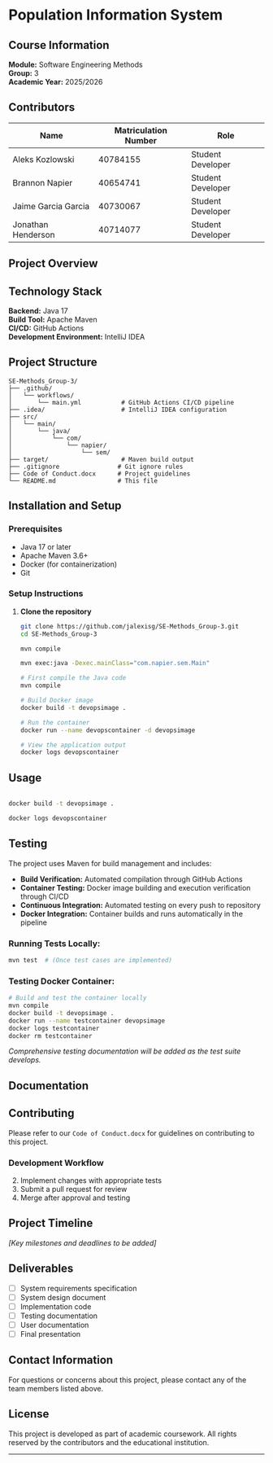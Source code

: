 # Population Information System

## Course Information
**Module:** Software Engineering Methods  
**Group:** 3  
**Academic Year:** 2025/2026

## Contributors

| Name | Matriculation Number | Role |
|------|---------------------|------|
| Aleks Kozlowski | 40784155 | Student Developer |
| Brannon Napier | 40654741 | Student Developer |
| Jaime Garcia Garcia | 40730067 | Student Developer |
| Jonathan Henderson | 40714077 | Student Developer |

## Project Overview







## Technology Stack

**Backend:** Java 17  
**Build Tool:** Apache Maven  
**CI/CD:** GitHub Actions  
**Development Environment:** IntelliJ IDEA

## Project Structure

```
SE-Methods_Group-3/
├── .github/
│   └── workflows/
│       └── main.yml           # GitHub Actions CI/CD pipeline
├── .idea/                     # IntelliJ IDEA configuration
├── src/
│   └── main/
│       └── java/
│           └── com/
│               └── napier/
│                   └── sem/
├── target/                    # Maven build output
├── .gitignore                # Git ignore rules
├── Code of Conduct.docx      # Project guidelines
└── README.md                 # This file
```

## Installation and Setup

### Prerequisites
- Java 17 or later
- Apache Maven 3.6+
- Docker (for containerization)
- Git

### Setup Instructions

1. **Clone the repository**
   ```bash
   git clone https://github.com/jalexisg/SE-Methods_Group-3.git
   cd SE-Methods_Group-3
   ```

   ```bash
   mvn compile
   ```

   ```bash
   mvn exec:java -Dexec.mainClass="com.napier.sem.Main"
   ```

   ```bash
   # First compile the Java code
   mvn compile
   
   # Build Docker image
   docker build -t devopsimage .
   
   # Run the container
   docker run --name devopscontainer -d devopsimage
   
   # View the application output
   docker logs devopscontainer
   ```

## Usage


```bash

docker build -t devopsimage .

docker logs devopscontainer
```


## Testing

The project uses Maven for build management and includes:

- **Build Verification:** Automated compilation through GitHub Actions
- **Container Testing:** Docker image building and execution verification through CI/CD
- **Continuous Integration:** Automated testing on every push to repository
- **Docker Integration:** Container builds and runs automatically in the pipeline

### Running Tests Locally:
```bash
mvn test  # (Once test cases are implemented)
```

### Testing Docker Container:
```bash
# Build and test the container locally
mvn compile
docker build -t devopsimage .
docker run --name testcontainer devopsimage
docker logs testcontainer
docker rm testcontainer
```

*Comprehensive testing documentation will be added as the test suite develops.*

## Documentation


## Contributing

Please refer to our `Code of Conduct.docx` for guidelines on contributing to this project.

### Development Workflow

2. Implement changes with appropriate tests
3. Submit a pull request for review
4. Merge after approval and testing

## Project Timeline

*[Key milestones and deadlines to be added]*

## Deliverables

- [ ] System requirements specification
- [ ] System design document
- [ ] Implementation code
- [ ] Testing documentation
- [ ] User documentation
- [ ] Final presentation

## Contact Information

For questions or concerns about this project, please contact any of the team members listed above.

## License

This project is developed as part of academic coursework. All rights reserved by the contributors and the educational institution.

---
